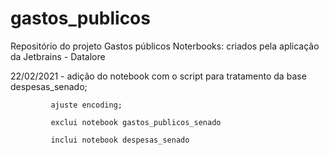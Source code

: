 # gastos_publicos
Repositório do projeto Gastos públicos
Noterbooks: criados pela aplicação da Jetbrains - Datalore

22/02/2021 - adição do notebook com o script para tratamento da base despesas_senado; 

             ajuste encoding;

             exclui notebook gastos_publicos_senado
             
             inclui notebook despesas_senado           
